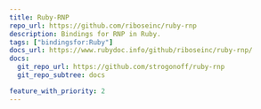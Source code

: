 ```yaml
---
title: Ruby-RNP
repo_url: https://github.com/riboseinc/ruby-rnp
description: Bindings for RNP in Ruby.
tags: ["bindingsfor:Ruby"]
docs_url: https://www.rubydoc.info/github/riboseinc/ruby-rnp/
docs:
  git_repo_url: https://github.com/strogonoff/ruby-rnp
  git_repo_subtree: docs

feature_with_priority: 2
---
```

